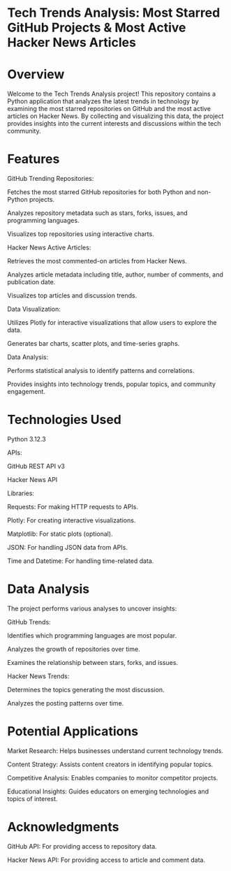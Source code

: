 # Tech Trends Analysis: Most Starred GitHub Projects & Most Active Hacker News Articles

# Overview
Welcome to the Tech Trends Analysis project! This repository contains a Python application that analyzes the latest trends in technology by examining the most starred repositories on GitHub and the most active articles on Hacker News. By collecting and visualizing this data, the project provides insights into the current interests and discussions within the tech community.

# Features
GitHub Trending Repositories:

Fetches the most starred GitHub repositories for both Python and non-Python projects.

Analyzes repository metadata such as stars, forks, issues, and programming languages.

Visualizes top repositories using interactive charts.


Hacker News Active Articles:

Retrieves the most commented-on articles from Hacker News.

Analyzes article metadata including title, author, number of comments, and publication date.

Visualizes top articles and discussion trends.


Data Visualization:

Utilizes Plotly for interactive visualizations that allow users to explore the data.

Generates bar charts, scatter plots, and time-series graphs.


Data Analysis:

Performs statistical analysis to identify patterns and correlations.

Provides insights into technology trends, popular topics, and community engagement.


# Technologies Used
Python 3.12.3

APIs:

GitHub REST API v3

Hacker News API

Libraries:

Requests: For making HTTP requests to APIs.



Plotly: For creating interactive visualizations.

Matplotlib: For static plots (optional).

JSON: For handling JSON data from APIs.

Time and Datetime: For handling time-related data.

# Data Analysis
The project performs various analyses to uncover insights:

GitHub Trends:

Identifies which programming languages are most popular.

Analyzes the growth of repositories over time.

Examines the relationship between stars, forks, and issues.

Hacker News Trends:

Determines the topics generating the most discussion.

Analyzes the posting patterns over time.

# Potential Applications
Market Research: Helps businesses understand current technology trends.

Content Strategy: Assists content creators in identifying popular topics.

Competitive Analysis: Enables companies to monitor competitor projects.

Educational Insights: Guides educators on emerging technologies and topics of interest.

# Acknowledgments
GitHub API: For providing access to repository data.

Hacker News API: For providing access to article and comment data.
